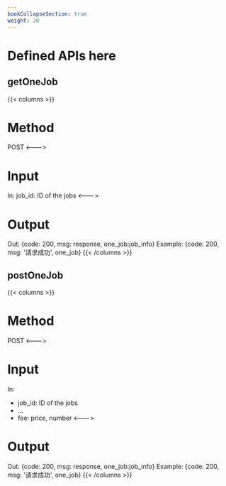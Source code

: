```yaml
---
bookCollapseSection: true
weight: 20
---
```


# Defined APIs here

## getOneJob
{{< columns >}} <!-- begin columns block -->
# Method
POST
<---> <!-- magic sparator, between columns -->
# Input
In: job_id: ID of the jobs
<---> <!-- magic sparator, between columns -->
# Output
Out: {code: 200, msg: response, one_job:job_info}
Example: {code: 200, msg: '请求成功', one_job}
{{< /columns >}}


## postOneJob
{{< columns >}} <!-- begin columns block -->
# Method
POST
<---> <!-- magic sparator, between columns -->
# Input
In: 
- job_id: ID of the jobs
- ...
- fee: price, number
<---> <!-- magic sparator, between columns -->
# Output
Out: {code: 200, msg: response, one_job:job_info}
Example: {code: 200, msg: '请求成功', one_job}
{{< /columns >}}


